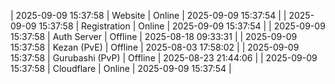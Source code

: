 | 2025-09-09 15:37:58 | Website | Online | 2025-09-09 15:37:54 |
| 2025-09-09 15:37:58 | Registration | Online | 2025-09-09 15:37:54 |
| 2025-09-09 15:37:58 | Auth Server | Offline | 2025-08-18 09:33:31 |
| 2025-09-09 15:37:58 | Kezan (PvE) | Offline | 2025-08-03 17:58:02 |
| 2025-09-09 15:37:58 | Gurubashi (PvP) | Offline | 2025-08-23 21:44:06 |
| 2025-09-09 15:37:58 | Cloudflare | Online | 2025-09-09 15:37:54 |
